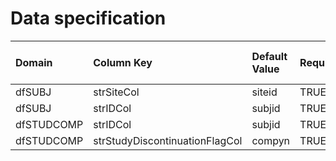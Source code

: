 # Data specification

|**Domain** |**Column Key**                 |**Default Value** |**Required?** |**Accept NA/Empty Values?** |**Require Unique Values?** |
|:----------|:------------------------------|:-----------------|:-------------|:---------------------------|:--------------------------|
|dfSUBJ     |strSiteCol                     |siteid            |TRUE          |FALSE                       |FALSE                      |
|dfSUBJ     |strIDCol                       |subjid            |TRUE          |FALSE                       |TRUE                       |
|dfSTUDCOMP |strIDCol                       |subjid            |TRUE          |FALSE                       |FALSE                      |
|dfSTUDCOMP |strStudyDiscontinuationFlagCol |compyn            |TRUE          |TRUE                        |FALSE                      |
